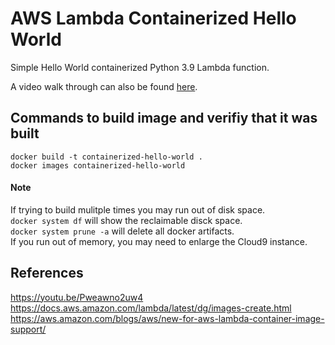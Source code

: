 # AWS Lambda Containerized Hello World
Simple Hello World containerized Python 3.9 Lambda function.

A video walk through can also be found [here](https://youtu.be/Pweawno2uw4).
## Commands to build image and verifiy that it was built
```shell
docker build -t containerized-hello-world .
docker images containerized-hello-world
```

#### Note
If trying to build mulitple times you may run out of disk space.   
`docker system df` will show the reclaimable disck space.   
`docker system prune -a` will delete all docker artifacts.   
If you run out of memory, you may need to enlarge the Cloud9 instance.


## References
https://youtu.be/Pweawno2uw4   
https://docs.aws.amazon.com/lambda/latest/dg/images-create.html    
https://aws.amazon.com/blogs/aws/new-for-aws-lambda-container-image-support/
